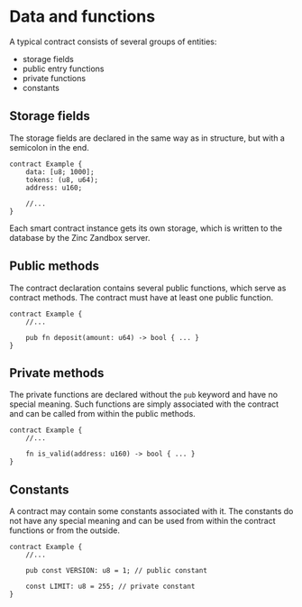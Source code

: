# Data and functions

A typical contract consists of several groups of entities:

- storage fields
- public entry functions
- private functions
- constants

## Storage fields

The storage fields are declared in the same way as in structure, but with
a semicolon in the end.

```rust,no_run,noplaypen
contract Example {
    data: [u8; 1000];
    tokens: (u8, u64);
    address: u160;

    //...
}
```

Each smart contract instance gets its own storage, which is written to the
database by the Zinc Zandbox server.

## Public methods

The contract declaration contains several public functions, which serve as
contract methods. The contract must have at least one public function.

```rust,no_run,noplaypen
contract Example {
    //...

    pub fn deposit(amount: u64) -> bool { ... }
}
```

## Private methods

The private functions are declared without the `pub` keyword and have no
special meaning. Such functions are simply associated with the contract and
can be called from within the public methods.

```rust,no_run,noplaypen
contract Example {
    //...

    fn is_valid(address: u160) -> bool { ... }
}
```

## Constants

A contract may contain some constants associated with it. The constants do not
have any special meaning and can be used from within the contract functions or
from the outside.

```rust,no_run,noplaypen
contract Example {
    //...

    pub const VERSION: u8 = 1; // public constant 

    const LIMIT: u8 = 255; // private constant
}
```
